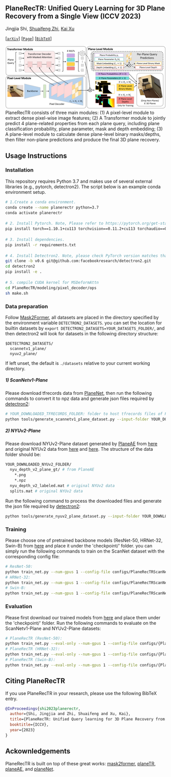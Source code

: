 ## PlaneRecTR: Unified Query Learning for 3D Plane Recovery from a Single View (ICCV 2023)

Jingjia Shi, [Shuaifeng Zhi](https://shuaifengzhi.com/), [Kai Xu](https://kevinkaixu.net/index.html)

[[`arXiv`](https://arxiv.org/abs/2307.13756)] [[`Page`](https://sjingjia.github.io/PlaneRecTR/)] [[`BibTeX`](#CitingPlaneRecTR)]

![model-architecture](figs/overview.png)
PlaneRecTR consists of three main modules: (1) A pixel-level module to extract dense  pixel-wise image features; (2) A Transformer module to jointly predict 4 plane-related properties from each plane query, including plane  classification probability, plane parameter, mask and depth embedding; (3) A plane-level module to calculate dense plane-level binary  masks/depths, then filter non-plane predictions and produce the final 3D plane recovery.


## Usage Instructions
### Installation
This repository requires Python 3.7 and makes use of several external libraries (e.g., pytorch, detectron2). The script below is an example conda environment setup.

```bash
# 1.Create a conda environment.
conda create --name planerectr python=3.7
conda activate planerectr

# 2. Install Pytorch. Note, Please refer to https://pytorch.org/get-started/locally/ to select the appropriate version. 
pip install torch==1.10.1+cu113 torchvision==0.11.2+cu113 torchaudio==0.10.1+cu113 -f https://download.pytorch.org/whl/cu113/torch_stable.html

# 3. Install dependencies.
pip install -r requirements.txt

# 4. Install Detectron2. Note, please check PyTorch version matches that is required by Detectron2.
git clone -b v0.6 git@github.com:facebookresearch/detectron2.git
cd detectron2
pip install -e .

# 5. compile CUDA kernel for MSDeformAttn
cd PlaneRecTR/modeling/pixel_decoder/ops
sh make.sh
```

### Data preparation
Follow [Mask2Former](https://github.com/facebookresearch/Mask2Former), all datasets are placed in the directory specified by the environment variable `DETECTRON2_DATASETS`. you can set the location for builtin datasets by `export DETECTRON2_DATASETS=YOUR_DATASETS_FOLDER/`, and then detectron2 will look for datasets in the following directory structure:
```
$DETECTRON2_DATASETS/
  scannetv1_plane/
  nyuv2_plane/
```
If left unset, the default is `./datasets` relative to your current working directory.

##### 1) ScanNetv1-Plane
Please download tfrecords data from [PlaneNet](https://github.com/art-programmer/PlaneNet), then run the following commands to convert it to npz data and generate json files required by [detectron2](https://github.com/facebookresearch/detectron2):
```bash
# YOUR_DOWNLOADED_TFRECORDS_FOLDER: folder to host tfrecords files of PlaneNet.
python tools/generate_scannetv1_plane_dataset.py --input-folder YOUR_DOWNLOADED_TFRECORDS_FOLDER/ --output-folder $DETECTRON2_DATASETS
```

<!-- Change line 113 of ./PlaneRecTR/data/datasets/register_scannetv1_plane.py as follows:
```python
_root = "[YOUR_OUTPUT_FOLDER]"
``` -->
##### 2) NYUv2-Plane
Please download NYUv2-Plane dataset generated by [PlaneAE](https://github.com/svip-lab/PlanarReconstruction) from [here](https://drive.google.com/open?id=1WxmpmZzD5TazozizzIVE31jsVgvJAiRu) and original NYUv2 data from [here](http://horatio.cs.nyu.edu/mit/silberman/nyu_depth_v2/nyu_depth_v2_labeled.mat) and [here](http://horatio.cs.nyu.edu/mit/silberman/indoor_seg_sup/splits.mat). The structure of the data folder should be:
```bash
YOUR_DOWNLOADED_NYUv2_FOLDER/
  nyu_depth_v2_plane_gt/ # from PlaneAE
    *.png
    *.npz
  nyu_depth_v2_labeled.mat # original NYUv2 data
  splits.mat # original NYUv2 data
```
Run the following command to process the downloaded files and generate the json file required by [detectron2](https://github.com/facebookresearch/detectron2):
```bash
python tools/generate_nyuv2_plane_dataset.py --input-folder YOUR_DOWNLOADED_NYUv2_FOLDER/ --output-folder $DETECTRON2_DATASETS
```
### Training
Please choose one of pretrained backbone models (ResNet-50, HRNet-32, Swin-B) from [here](https://drive.google.com/drive/folders/1kDRVGpNp1EkCLW7b77h4pEE5N4IfhKxc?usp=sharing) and place it under the 'checkpoint/' folder. you can simply run the following commands to train on the ScanNet dataset with the corresponding config file:
```bash
# ResNet-50:
python train_net.py --num-gpus 1 --config-file configs/PlaneRecTRScanNetV1/PlaneRecTR_R50_bs16_50ep.yaml
# HRNet-32: 
python train_net.py --num-gpus 1 --config-file configs/PlaneRecTRScanNetV1/hrnet/PlaneRecTR_hrnet_w32_imagenet_pretrained.yaml
# Swin-B: 
python train_net.py --num-gpus 1 --config-file configs/PlaneRecTRScanNetV1/swin/PlaneRecTR_swin_base_384_bs16_50ep.yaml
```

### Evaluation
Please first download our trained models from [here](https://drive.google.com/drive/folders/138Jpu5YChOKhmMpYoTUHZHH9NRZBngnF?usp=sharing) and place them under the 'checkpoint/' folder. Run the following commands to evaluate on the ScanNetv1-Plane and NYUv2-Plane datasets:
```bash
# PlaneRecTR (ResNet-50): 
python train_net.py --eval-only --num-gpus 1 --config-file configs/{PlaneRecTRScanNetV1, PlaneRecTRNYUV2}/PlaneRecTR_R50_bs16_50ep.yaml MODEL.WEIGHTS checkpoint/PlaneRecTR_r50_pretrained.pth
# PlaneRecTR (HRNet-32):
python train_net.py --eval-only --num-gpus 1 --config-file configs/{PlaneRecTRScanNetV1, PlaneRecTRNYUV2}/hrnet/PlaneRecTR_hrnet_w32_imagenet_pretrained.yaml MODEL.WEIGHTS checkpoint/PlaneRecTR_hrnet32_pretrained.pth
# PlaneRecTR (Swin-B): 
python train_net.py --eval-only --num-gpus 1 --config-file configs/{PlaneRecTRScanNetV1, PlaneRecTRNYUV2}/swin/PlaneRecTR_swin_base_384_bs16_50ep.yaml MODEL.WEIGHTS checkpoint/PlaneRecTR_swinb_pretrained.pth 
```


## <a name="CitingPlaneRecTR"></a>Citing PlaneRecTR

If you use PlaneRecTR in your research, please use the following BibTeX entry.

```BibTeX
@InProceedings{shi2023planerectr,
  author={Shi, Jingjia and Zhi, Shuaifeng and Xu, Kai},
  title={PlaneRecTR: Unified Query learning for 3D Plane Recovery from a Single View}, 
  booktitle={ICCV},
  year={2023}
}
```

## Ackownledgements
PlaneRecTR is built on top of these great works: [mask2former](https://github.com/facebookresearch/Mask2Former), [planeTR](https://github.com/IceTTTb/PlaneTR3D), [planeAE](https://github.com/svip-lab/PlanarReconstruction), and [planeNet](https://github.com/art-programmer/PlaneNet).

